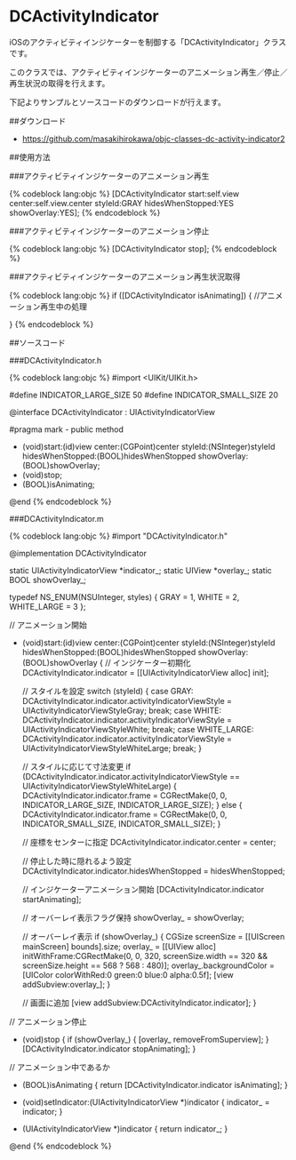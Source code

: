DCActivityIndicator
===================================

iOSのアクティビティインジケーターを制御する「DCActivityIndicator」クラスです。

このクラスでは、アクティビティインジケーターのアニメーション再生／停止／再生状況の取得を行えます。

下記よりサンプルとソースコードのダウンロードが行えます。

##ダウンロード

- <https://github.com/masakihirokawa/objc-classes-dc-activity-indicator2>

##使用方法

###アクティビティインジケーターのアニメーション再生

{% codeblock lang:objc %}
[DCActivityIndicator start:self.view
                    center:self.view.center
                   styleId:GRAY
          hidesWhenStopped:YES
               showOverlay:YES];
{% endcodeblock %}

###アクティビティインジケーターのアニメーション停止

{% codeblock lang:objc %}
[DCActivityIndicator stop];
{% endcodeblock %}

###アクティビティインジケーターのアニメーション再生状況取得

{% codeblock lang:objc %}
if ([DCActivityIndicator isAnimating]) {
    //アニメーション再生中の処理
    
}
{% endcodeblock %}

##ソースコード

###DCActivityIndicator.h

{% codeblock lang:objc %}
#import <UIKit/UIKit.h>

#define INDICATOR_LARGE_SIZE 50
#define INDICATOR_SMALL_SIZE 20

@interface DCActivityIndicator : UIActivityIndicatorView

#pragma mark - public method
+ (void)start:(id)view center:(CGPoint)center styleId:(NSInteger)styleId hidesWhenStopped:(BOOL)hidesWhenStopped showOverlay:(BOOL)showOverlay;
+ (void)stop;
+ (BOOL)isAnimating;

@end
{% endcodeblock %}

###DCActivityIndicator.m

{% codeblock lang:objc %}
#import "DCActivityIndicator.h"

@implementation DCActivityIndicator

static UIActivityIndicatorView *indicator_;
static UIView                  *overlay_;
static BOOL                    showOverlay_;

typedef NS_ENUM(NSUInteger, styles) {
    GRAY        = 1,
    WHITE       = 2,
    WHITE_LARGE = 3
};

// アニメーション開始
+ (void)start:(id)view center:(CGPoint)center styleId:(NSInteger)styleId hidesWhenStopped:(BOOL)hidesWhenStopped showOverlay:(BOOL)showOverlay
{
    // インジケーター初期化
    DCActivityIndicator.indicator = [[UIActivityIndicatorView alloc] init];
    
    // スタイルを設定
    switch (styleId) {
        case GRAY:
            DCActivityIndicator.indicator.activityIndicatorViewStyle = UIActivityIndicatorViewStyleGray;
            break;
        case WHITE:
            DCActivityIndicator.indicator.activityIndicatorViewStyle = UIActivityIndicatorViewStyleWhite;
            break;
        case WHITE_LARGE:
            DCActivityIndicator.indicator.activityIndicatorViewStyle = UIActivityIndicatorViewStyleWhiteLarge;
            break;
    }
    
    // スタイルに応じて寸法変更
    if (DCActivityIndicator.indicator.activityIndicatorViewStyle == UIActivityIndicatorViewStyleWhiteLarge) {
        DCActivityIndicator.indicator.frame = CGRectMake(0, 0, INDICATOR_LARGE_SIZE, INDICATOR_LARGE_SIZE);
    } else {
        DCActivityIndicator.indicator.frame = CGRectMake(0, 0, INDICATOR_SMALL_SIZE, INDICATOR_SMALL_SIZE);
    }
    
    // 座標をセンターに指定
    DCActivityIndicator.indicator.center = center;
    
    // 停止した時に隠れるよう設定
    DCActivityIndicator.indicator.hidesWhenStopped = hidesWhenStopped;
    
    // インジケーターアニメーション開始
    [DCActivityIndicator.indicator startAnimating];
    
    // オーバーレイ表示フラグ保持
    showOverlay_ = showOverlay;
    
    // オーバーレイ表示
    if (showOverlay_) {
        CGSize screenSize = [[UIScreen mainScreen] bounds].size;
        overlay_ = [[UIView alloc] initWithFrame:CGRectMake(0, 0, 320, screenSize.width == 320 && screenSize.height == 568 ? 568 : 480)];
        overlay_.backgroundColor = [UIColor colorWithRed:0 green:0 blue:0 alpha:0.5f];
        [view addSubview:overlay_];
    }
    
    // 画面に追加
    [view addSubview:DCActivityIndicator.indicator];
}

// アニメーション停止
+ (void)stop
{
    if (showOverlay_) {
        [overlay_ removeFromSuperview];
    }
    [DCActivityIndicator.indicator stopAnimating];
}

// アニメーション中であるか
+ (BOOL)isAnimating
{
    return [DCActivityIndicator.indicator isAnimating];
}

+ (void)setIndicator:(UIActivityIndicatorView *)indicator
{
    indicator_ = indicator;
}

+ (UIActivityIndicatorView *)indicator
{
    return indicator_;
}

@end
{% endcodeblock %}
